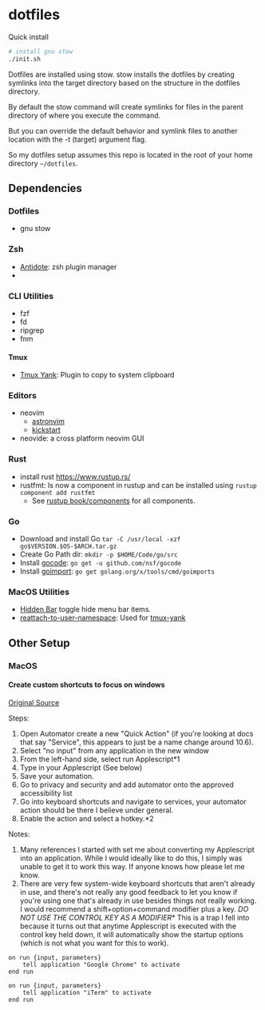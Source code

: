 dotfiles
========

Quick install
```bash
# install gnu stow
./init.sh
```

Dotfiles are installed using stow. stow installs the dotfiles by creating symlinks into the target directory based on the structure in the dotfiles directory. 

By default the stow command will create symlinks for files in the parent directory of where you execute the command.

But you can override the default behavior and symlink files to another location with the -t (target) argument flag.

So my dotfiles setup assumes this repo is located in the root of your home directory `~/dotfiles`.

## Dependencies

### Dotfiles

- gnu stow

### Zsh

- [Antidote](https://github.com/mattmc3/antidote): zsh plugin manager
- 

### CLI Utilities

- fzf
- fd
- ripgrep
- fnm

#### Tmux

- [Tmux Yank](https://github.com/tmux-plugins/tmux-yank): Plugin to copy to system clipboard

### Editors

- neovim
    - [astronvim](https://astronvim.com/)
    - [kickstart](https://github.com/nvim-lua/kickstart.nvim)
- neovide: a cross platform neovim GUI

### Rust

- install rust https://www.rustup.rs/
- rustfmt: Is now a component in rustup and can be installed using `rustup component add rustfmt`
    - See [rustup book/components](https://rust-lang.github.io/rustup/concepts/components.html) for all components.

### Go

- Download and install Go `tar -C /usr/local -xzf go$VERSION.$OS-$ARCH.tar.gz`
- Create Go Path dir: `mkdir -p $HOME/Code/go/src`
- Install [gocode](https://github.com/nsf/gocode): `go get -u github.com/nsf/gocode`
- Install [goimport](https://github.com/bradfitz/goimports): `go get golang.org/x/tools/cmd/goimports`

### MacOS Utilities

- [Hidden Bar](https://github.com/dwarvesf/hidden) toggle hide menu bar items.
- [reattach-to-user-namespace](https://github.com/ChrisJohnsen/tmux-MacOSX-pasteboard): Used for [tmux-yank](https://github.com/tmux-plugins/tmux-yank)

## Other Setup

### MacOS

#### Create custom shortcuts to focus on windows

[Original Source](https://www.reddit.com/r/MacOS/comments/j2472l/hotkey_for_switching_focus_to_specific_apps/)

Steps:

1. Open Automator create a new "Quick Action" (if you're looking at docs that say "Service", this appears to just be a name change around 10.6).
2. Select "no input" from any application in the new window
3. From the left-hand side, select run Applescript*1
4. Type in your Applescript (See below)
5. Save your automation.
6. Go to privacy and security and add automator onto the approved accessibility list
7. Go into keyboard shortcuts and navigate to services, your automator action should be there I believe under general.
8. Enable the action and select a hotkey.*2

Notes:

1. Many references I started with set me about converting my Applescript into an application. While I would ideally like to do this, I simply was unable to get it to work this way. If anyone knows how please let me know.
2. There are very few system-wide keyboard shortcuts that aren't already in use, and there's not really any good feedback to let you know if you're using one that's already in use besides things not really working. I would recommend a shift+option+command modifier plus a key. *DO NOT USE THE CONTROL KEY AS A MODIFIER** This is a trap I fell into because it turns out that anytime Applescript is executed with the control key held down, it will automatically show the startup options (which is not what you want for this to work).

```
on run {input, parameters}
	tell application "Google Chrome" to activate
end run
```

```
on run {input, parameters}
	tell application "iTerm" to activate
end run
```


